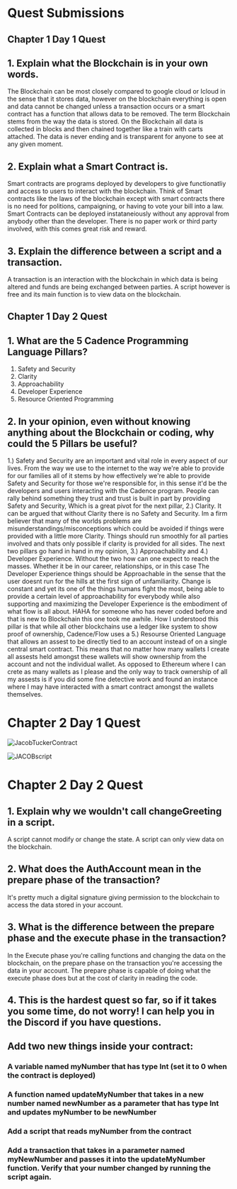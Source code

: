 # Quest Submissions 

## Chapter 1 Day 1 Quest

## 1. Explain what the Blockchain is in your own words. 
 
 The Blockchain can be most closely compared to google cloud or Icloud in the sense that it stores data, however on the blockchain everything is open and data cannot be changed unless a transaction occurs or a smart contract has a function that allows data to be removed. The term Blockchain stems from the way the data is stored. On the Blockchain all data is collected in blocks and then chained together like a train with carts attached. The data is never ending and is transparent for anyone to see at any given moment. 

## 2. Explain what a Smart Contract is.

 Smart contracts are programs deployed by developers to give functionatliy and access to users to interact with the blockchain. Think of Smart contracts like the laws of the blockchain except with smart contracts there is no need for politions, campaigning, or having to vote your bill into a law. Smart Contracts can be deployed instataneiously without any approval from anybody other than the developer. There is no paper work or third party involved, with this comes great risk and reward.
 
 ## 3. Explain the difference between a script and a transaction.
 
 A transaction is an interaction with the blockchain in which data is being altered and funds are being exchanged between parties. A script however is free and its main function is to view data on the blockchain. 

## Chapter 1 Day 2 Quest 

## 1. What are the 5 Cadence Programming Language Pillars?

 1. Safety and Security 
 2. Clarity
 3. Approachability
 4. Developer Experience
 5. Resource Oriented Programming

## 2. In your opinion, even without knowing anything about the Blockchain or coding, why could the 5 Pillars be useful?

1.) Safety and Security are an important and vital role in every aspect of our lives. From the way we use to the internet to the way we're able to provide for our families all of it stems by how effectively we're able to provide Safety and Security for those we're responsible for, in this sense it'd be the developers and users interacting with the Cadence program. People can rally behind something they trust and trust is built in part by providing Safety and Security, Which is a great pivot for the next pillar, 2.) Clarity. It can be argued that without Clarity there is no Safety and Security. Im a firm believer that many of the worlds problems are misunderstandings/misconceptions which could be avoided if things were provided with a little more Clarity. Things should run smoothly for all parties involved and thats only possible if clarity is provided for all sides. The next two pillars go hand in hand in my opinion, 3.) Approachability and 4.) Developer Experience. Without the two how can one expect to reach the masses. Whether it be in our career, relationships, or in this case The Developer Experience things should be Approachable in the sense that the user doesnt run for the hills at the first sign of unfamiliarity. Change is constant and yet its one of the things humans fight the most, being able to provide a certain level of approachability for everybody while also supporting and maximizing the Developer Experience is the embodiment of what flow is all about. HAHA for someone who has never coded before and that is new to Blockchain this one took me awhile. How I understood this pillar is that while all other blockchains use a ledger like system to show proof of ownership, Cadence/Flow uses a 5.) Resourse Oriented Language that allows an assest to be directly tied to an account instead of on a single central smart contract. This means that no matter how many wallets I create all assests held amongst these wallets will show ownership from the account and not the individual wallet. As opposed to Ethereum where I can crete as many wallets as I please and the only way to track ownership of all my assests is if you did some fine detective work and found an instance where I may have interacted with a smart contract amongst the wallets themselves.

# Chapter 2 Day 1 Quest
![JacobTuckerContract](https://user-images.githubusercontent.com/106129460/173203493-618ec706-eb18-4415-9195-ee86b69e29d5.png)

![JACOBscript](https://user-images.githubusercontent.com/106129460/173203774-68780eaf-bddf-49b9-a959-80ff855d83a9.png)

# Chapter 2 Day 2 Quest

## 1. Explain why we wouldn't call changeGreeting in a script.

A script cannot modify or change the state. A script can only view data on the blockchain.

## 2. What does the AuthAccount mean in the prepare phase of the transaction?

It's pretty much a digital signature giving permission to the blockchain to access the data stored in your account.

## 3. What is the difference between the prepare phase and the execute phase in the transaction?

In the Execute phase you're calling functions and changing the data on the blockchain, on the prepare phase on the transaction you're accessing the data in your account. The prepare phase is capable of doing what the execute phase does but at the cost of clarity in reading the code. 

## 4. This is the hardest quest so far, so if it takes you some time, do not worry! I can help you in the Discord if you have questions.

## Add two new things inside your contract:

###  A variable named myNumber that has type Int (set it to 0 when the contract is deployed)
### A function named updateMyNumber that takes in a new number named newNumber as a parameter that has type Int and updates myNumber to be newNumber
### Add a script that reads myNumber from the contract

### Add a transaction that takes in a parameter named myNewNumber and passes it into the updateMyNumber function. Verify that your number changed by running the script again.


